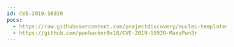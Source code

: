 ```yaml
---
id: CVE-2019-16920
pocs:
  - https://raw.githubusercontent.com/projectdiscovery/nuclei-templates/master/cves/CVE-2019-16920.yaml
  - https://github.com/pwnhacker0x18/CVE-2019-16920-MassPwn3r
---
```


